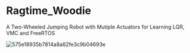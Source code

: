 # Ragtime_Woodie
A Two-Wheeled Jumping Robot with Mutiple Actuators for Learning LQR, VMC and FreeRTOS

![575e18935b7814a8a62fe3c9b04693e](https://github.com/KelvinLauMiau/Ragtime_Woodie/assets/109082638/e6061d45-f042-4878-99e9-39fdbbd475e6)
